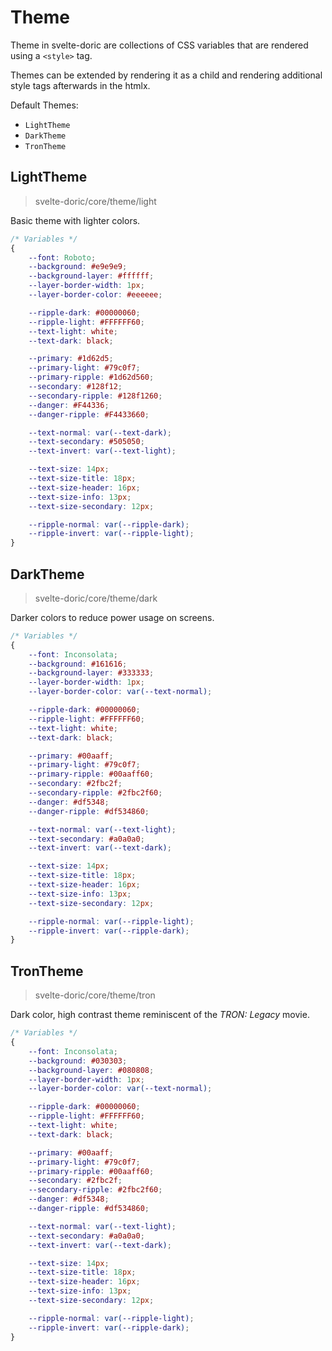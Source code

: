 # Theme
Theme in svelte-doric are collections of CSS variables that are rendered using
a `<style>` tag.

Themes can be extended by rendering it as a child and rendering additional
style tags afterwards in the htmlx.

Default Themes:
- `LightTheme`
- `DarkTheme`
- `TronTheme`

## LightTheme
> svelte-doric/core/theme/light

Basic theme with lighter colors.
```css
/* Variables */
{
    --font: Roboto;
    --background: #e9e9e9;
    --background-layer: #ffffff;
    --layer-border-width: 1px;
    --layer-border-color: #eeeeee;

    --ripple-dark: #00000060;
    --ripple-light: #FFFFFF60;
    --text-light: white;
    --text-dark: black;

    --primary: #1d62d5;
    --primary-light: #79c0f7;
    --primary-ripple: #1d62d560;
    --secondary: #128f12;
    --secondary-ripple: #128f1260;
    --danger: #F44336;
    --danger-ripple: #F4433660;

    --text-normal: var(--text-dark);
    --text-secondary: #505050;
    --text-invert: var(--text-light);

    --text-size: 14px;
    --text-size-title: 18px;
    --text-size-header: 16px;
    --text-size-info: 13px;
    --text-size-secondary: 12px;

    --ripple-normal: var(--ripple-dark);
    --ripple-invert: var(--ripple-light);
}
```

## DarkTheme
> svelte-doric/core/theme/dark

Darker colors to reduce power usage on screens.
```css
/* Variables */
{
    --font: Inconsolata;
    --background: #161616;
    --background-layer: #333333;
    --layer-border-width: 1px;
    --layer-border-color: var(--text-normal);

    --ripple-dark: #00000060;
    --ripple-light: #FFFFFF60;
    --text-light: white;
    --text-dark: black;

    --primary: #00aaff;
    --primary-light: #79c0f7;
    --primary-ripple: #00aaff60;
    --secondary: #2fbc2f;
    --secondary-ripple: #2fbc2f60;
    --danger: #df5348;
    --danger-ripple: #df534860;

    --text-normal: var(--text-light);
    --text-secondary: #a0a0a0;
    --text-invert: var(--text-dark);

    --text-size: 14px;
    --text-size-title: 18px;
    --text-size-header: 16px;
    --text-size-info: 13px;
    --text-size-secondary: 12px;

    --ripple-normal: var(--ripple-light);
    --ripple-invert: var(--ripple-dark);
}
```

## TronTheme
> svelte-doric/core/theme/tron

Dark color, high contrast theme reminiscent of the _TRON: Legacy_ movie.
```css
/* Variables */
{
    --font: Inconsolata;
    --background: #030303;
    --background-layer: #080808;
    --layer-border-width: 1px;
    --layer-border-color: var(--text-normal);

    --ripple-dark: #00000060;
    --ripple-light: #FFFFFF60;
    --text-light: white;
    --text-dark: black;

    --primary: #00aaff;
    --primary-light: #79c0f7;
    --primary-ripple: #00aaff60;
    --secondary: #2fbc2f;
    --secondary-ripple: #2fbc2f60;
    --danger: #df5348;
    --danger-ripple: #df534860;

    --text-normal: var(--text-light);
    --text-secondary: #a0a0a0;
    --text-invert: var(--text-dark);

    --text-size: 14px;
    --text-size-title: 18px;
    --text-size-header: 16px;
    --text-size-info: 13px;
    --text-size-secondary: 12px;

    --ripple-normal: var(--ripple-light);
    --ripple-invert: var(--ripple-dark);
}
```

